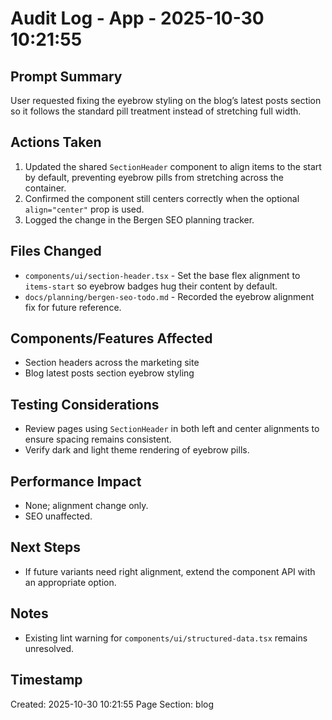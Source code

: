 # Audit Log - App - 2025-10-30 10:21:55

## Prompt Summary

User requested fixing the eyebrow styling on the blog’s latest posts section so it follows the standard pill treatment instead of stretching full width.

## Actions Taken

1. Updated the shared `SectionHeader` component to align items to the start by default, preventing eyebrow pills from stretching across the container.
2. Confirmed the component still centers correctly when the optional `align="center"` prop is used.
3. Logged the change in the Bergen SEO planning tracker.

## Files Changed

- `components/ui/section-header.tsx` - Set the base flex alignment to `items-start` so eyebrow badges hug their content by default.
- `docs/planning/bergen-seo-todo.md` - Recorded the eyebrow alignment fix for future reference.

## Components/Features Affected

- Section headers across the marketing site
- Blog latest posts section eyebrow styling

## Testing Considerations

- Review pages using `SectionHeader` in both left and center alignments to ensure spacing remains consistent.
- Verify dark and light theme rendering of eyebrow pills.

## Performance Impact

- None; alignment change only.
- SEO unaffected.

## Next Steps

- If future variants need right alignment, extend the component API with an appropriate option.

## Notes

- Existing lint warning for `components/ui/structured-data.tsx` remains unresolved.

## Timestamp

Created: 2025-10-30 10:21:55
Page Section: blog
